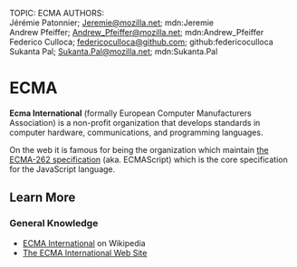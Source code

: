 TOPIC: ECMA
AUTHORS: Jérémie Patonnier; Jeremie@mozilla.net; mdn:Jeremie
         Andrew Pfeiffer; Andrew_Pfeiffer@mozilla.net; mdn:Andrew_Pfeiffer
         Federico Culloca; federicoculloca@github.com; github:federicoculloca
         Sukanta Pal; Sukanta.Pal@mozilla.net; mdn:Sukanta.Pal

# ECMA

**Ecma International** (formally European Computer Manufacturers Association) is a non-profit
organization that develops standards in computer hardware, communications, and programming languages.

On the web it is famous for being the organization which maintain [the ECMA-262 specification](http://www.ecma-international.org/publications/standards/Ecma-262.htm)
(aka. ECMAScript) which is the core specification for the JavaScript language.

## Learn More

### General Knowledge

- [ECMA International](https://en.wikipedia.org/wiki/Ecma_International) on Wikipedia
- [The ECMA International Web Site](http://www.ecma-international.org/)
